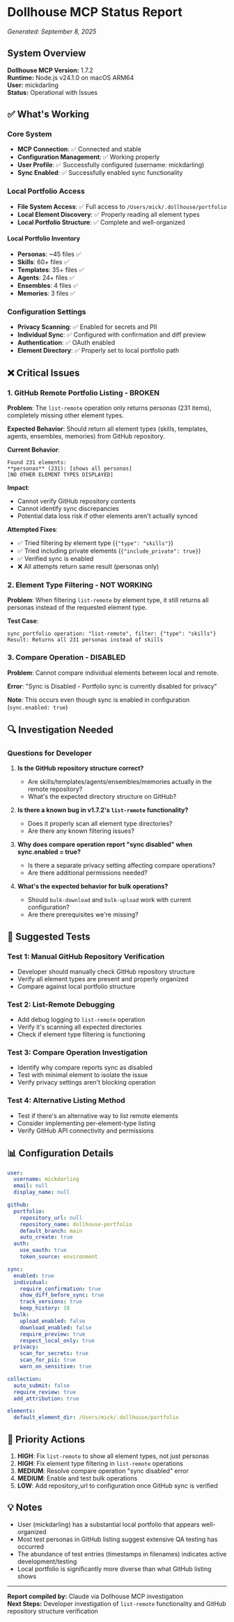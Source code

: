 # Dollhouse MCP Status Report
*Generated: September 8, 2025*

## System Overview

**Dollhouse MCP Version:** 1.7.2  
**Runtime:** Node.js v24.1.0 on macOS ARM64  
**User:** mickdarling  
**Status:** Operational with Issues

## ✅ What's Working

### Core System
- **MCP Connection**: ✅ Connected and stable
- **Configuration Management**: ✅ Working properly
- **User Profile**: ✅ Successfully configured (username: mickdarling)
- **Sync Enabled**: ✅ Successfully enabled sync functionality

### Local Portfolio Access
- **File System Access**: ✅ Full access to `/Users/mick/.dollhouse/portfolio`
- **Local Element Discovery**: ✅ Properly reading all element types
- **Local Portfolio Structure**: ✅ Complete and well-organized

#### Local Portfolio Inventory
- **Personas**: ~45 files ✅
- **Skills**: 60+ files ✅  
- **Templates**: 35+ files ✅
- **Agents**: 24+ files ✅
- **Ensembles**: 4 files ✅
- **Memories**: 3 files ✅

### Configuration Settings
- **Privacy Scanning**: ✅ Enabled for secrets and PII
- **Individual Sync**: ✅ Configured with confirmation and diff preview
- **Authentication**: ✅ OAuth enabled
- **Element Directory**: ✅ Properly set to local portfolio path

## ❌ Critical Issues

### 1. **GitHub Remote Portfolio Listing - BROKEN**

**Problem**: The `list-remote` operation only returns personas (231 items), completely missing other element types.

**Expected Behavior**: Should return all element types (skills, templates, agents, ensembles, memories) from GitHub repository.

**Current Behavior**: 
```
Found 231 elements:
**personas** (231): [shows all personas]
[NO OTHER ELEMENT TYPES DISPLAYED]
```

**Impact**: 
- Cannot verify GitHub repository contents
- Cannot identify sync discrepancies
- Potential data loss risk if other elements aren't actually synced

**Attempted Fixes**:
- ✅ Tried filtering by element type (`{"type": "skills"}`)
- ✅ Tried including private elements (`{"include_private": true}`)
- ✅ Verified sync is enabled
- ❌ All attempts return same result (personas only)

### 2. **Element Type Filtering - NOT WORKING**

**Problem**: When filtering `list-remote` by element type, it still returns all personas instead of the requested element type.

**Test Case**: 
```
sync_portfolio operation: "list-remote", filter: {"type": "skills"}
Result: Returns all 231 personas instead of skills
```

### 3. **Compare Operation - DISABLED**

**Problem**: Cannot compare individual elements between local and remote.

**Error**: "Sync is Disabled - Portfolio sync is currently disabled for privacy"

**Note**: This occurs even though sync is enabled in configuration (`sync.enabled: true`)

## 🔍 Investigation Needed

### Questions for Developer

1. **Is the GitHub repository structure correct?** 
   - Are skills/templates/agents/ensembles/memories actually in the remote repository?
   - What's the expected directory structure on GitHub?

2. **Is there a known bug in v1.7.2's `list-remote` functionality?**
   - Does it properly scan all element type directories?
   - Are there any known filtering issues?

3. **Why does compare operation report "sync disabled" when sync.enabled = true?**
   - Is there a separate privacy setting affecting compare operations?
   - Are there additional permissions needed?

4. **What's the expected behavior for bulk operations?**
   - Should `bulk-download` and `bulk-upload` work with current configuration?
   - Are there prerequisites we're missing?

## 🧪 Suggested Tests

### Test 1: Manual GitHub Repository Verification
- Developer should manually check GitHub repository structure
- Verify all element types are present and properly organized
- Compare against local portfolio structure

### Test 2: List-Remote Debugging
- Add debug logging to `list-remote` operation
- Verify it's scanning all expected directories
- Check if element type filtering is functioning

### Test 3: Compare Operation Investigation
- Identify why compare reports sync as disabled
- Test with minimal element to isolate the issue
- Verify privacy settings aren't blocking operation

### Test 4: Alternative Listing Method
- Test if there's an alternative way to list remote elements
- Consider implementing per-element-type listing
- Verify GitHub API connectivity and permissions

## 📊 Configuration Details

```yaml
user:
  username: mickdarling
  email: null
  display_name: null

github:
  portfolio:
    repository_url: null
    repository_name: dollhouse-portfolio
    default_branch: main
    auto_create: true
  auth:
    use_oauth: true
    token_source: environment

sync:
  enabled: true
  individual:
    require_confirmation: true
    show_diff_before_sync: true
    track_versions: true
    keep_history: 10
  bulk:
    upload_enabled: false
    download_enabled: false
    require_preview: true
    respect_local_only: true
  privacy:
    scan_for_secrets: true
    scan_for_pii: true
    warn_on_sensitive: true

collection:
  auto_submit: false
  require_review: true
  add_attribution: true

elements:
  default_element_dir: /Users/mick/.dollhouse/portfolio
```

## 🎯 Priority Actions

1. **HIGH**: Fix `list-remote` to show all element types, not just personas
2. **HIGH**: Fix element type filtering in `list-remote` operations
3. **MEDIUM**: Resolve compare operation "sync disabled" error
4. **MEDIUM**: Enable and test bulk operations
5. **LOW**: Add repository_url to configuration once GitHub sync is verified

## 💡 Notes

- User (mickdarling) has a substantial local portfolio that appears well-organized
- Most test personas in GitHub listing suggest extensive QA testing has occurred
- The abundance of test entries (timestamps in filenames) indicates active development/testing
- Local portfolio is significantly more diverse than what GitHub listing shows

---

**Report compiled by:** Claude via Dollhouse MCP investigation  
**Next Steps:** Developer investigation of `list-remote` functionality and GitHub repository structure verification